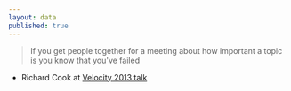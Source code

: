 ```yaml
---
layout: data
published: true
---
```



> If you get people together for a meeting about how important a topic is you know that you've failed

- Richard Cook at [Velocity 2013 talk](https://www.youtube.com/watch?v=PGLYEDpNu60&t=522s)
